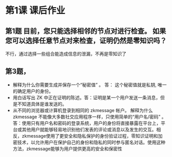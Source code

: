 # 第1课 课后作业

## 第1题 目前，您只能选择相邻的节点对进行检查。 如果您可以选择任意节点对来检查，证明仍然是零知识吗？

不行，通过选择一些组合能造成信息的泄漏，不再是零知识了

## 第3题，
- 解释为什么你需要生成并保存一个“秘密值” 。 答： 这个秘密值就是私钥, 唯一的确定用户的身份。
- 用白话写出 ZK 中正在证明的陈述。答：证明是某一个用户发送一条消息，但是不知道具体是谁发送的。
- 从不同的浏览器或计算机登录到相同的 zkmessage 帐户。 解释为什么 zkmessage 不能像大多数社交应用程序一样，只使用简单的“用户名/密码” 。 答：使用只有用户名和密码的登录系统，用户的身份将直接暴露在平台上，平台或其他用户就能够轻易地识别他们发表的评论或消息以及发生的交互。相反，zkmessage使用了更安全和隐私保护的身份验证过程，零知识证明和加密技术，以允许用户在保护自己的身份和隐私的同时参与匿名对话。使用这种方法，zkmessage能够为用户提供更高的安全和保密性
